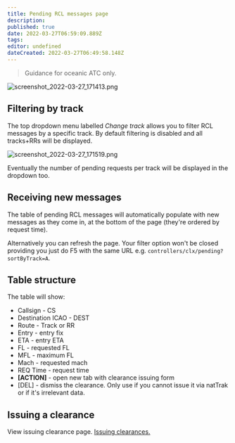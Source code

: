 ```yaml
---
title: Pending RCL messages page
description: 
published: true
date: 2022-03-27T06:59:09.889Z
tags: 
editor: undefined
dateCreated: 2022-03-27T06:49:58.148Z
---
```


> Guidance for oceanic ATC only.

![screenshot_2022-03-27_171413.png](/assets/nattrak/screenshot_2022-03-27_171413.png)

## Filtering by track

The top dropdown menu labelled *Change track* allows you to filter RCL messages by a specific track. By default filtering is disabled and all tracks+RRs will be displayed.

![screenshot_2022-03-27_171519.png](/assets/nattrak/screenshot_2022-03-27_171519.png)

Eventually the number of pending requests per track will be displayed in the dropdown too. 

## Receiving new messages

The table of pending RCL messages will automatically populate with new messages as they come in, at the bottom of the page (they're ordered by request time). 

Alternatively you can refresh the page. Your filter option won't be closed providing you just do F5 with the same URL e.g. `controllers/clx/pending?sortByTrack=A`.

## Table structure

The table will show:

* Callsign - CS
* Destination ICAO - DEST
* Route - Track or RR
* Entry - entry fix
* ETA - entry ETA
* FL - requested FL
* MFL - maximum FL
* Mach - requested mach
* REQ Time - request time
* **[ACTION]** - open new tab with clearance issuing form
* [DEL] - dismiss the clearance. Only use if you cannot issue it via natTrak or if it's irrelevant data.

## Issuing a clearance

View issuing clearance page. [Issuing clearances.](/nattrak/issuing-clx)